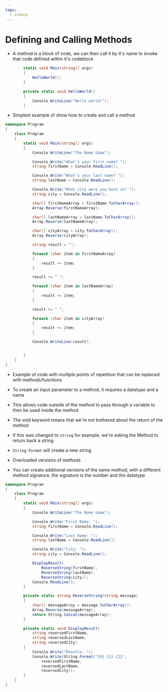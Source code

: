```yaml
---
tags:
  - csharp
---
```

# Defining and Calling Methods
* A method is a block of code, we can then call it by it's name to invoke that code defined within it's codeblock

```c#
        static void Main(string[] args)
        {
            HelloWorld();
        }

        private static void HelloWorld()
        {
            Console.WriteLine("Hello world!");
        }
```
* Simplest example of show how to create and call a method

```c#
namespace Program
{
    class Program
    {
        static void Main(string[] args)
        {
            Console.WriteLine("The Name Game");

            Console.Write("What's your first name? ");
            string firstName = Console.ReadLine();

            Console.Write("What's your last name? ");
            string lastName = Console.ReadLine();

            Console.Write("What city were you born in? ");
            string city = Console.ReadLine();

            char[] firstNameArray = firstName.ToCharArray();
            Array.Reverse(firstNameArray);

            char[] lastNameArray = lastName.ToCharArray();
            Array.Reverse(lastNameArray);

            char[] cityArray = city.ToCharArray();
            Array.Reverse(cityArray);

            string result = "";

            foreach (char item in firstNameArray)
            {
                result += item;
            }

            result += " ";

            foreach (char item in lastNameArray)
            {
                result += item;
            }

            result += " ";

            foreach (char item in cityArray)
            {
                result += item;
            }

            Console.WriteLine(result);


        }
    }
}
```
* Example of code with multiple points of repetition that can be replaced with methods/functions

* To create an input parameter to a method, it requires a datatype and a name
* This allows code outside of the method to pass through a variable to then be used inside the method

* The void keyword means that we're not bothered about the return of the method
* If this was changed to `string` for example, we're asking the Method to return back a string

* `String.Format` will create a new string


* Overloaded versions of methods
* You can create additional versions of the same method, with a different method signature, the signature is the number and the datatype

```c#
namespace Program
{
    class Program
    {
        static void Main(string[] args)
        {
            Console.WriteLine("The Name Game");

            Console.Write("First Name: ");
            string firstName = Console.ReadLine();

            Console.Write("Last Name: ");
            string lastName = Console.ReadLine();

            Console.Write("City: ");
            string city = Console.ReadLine();

            DisplayResult(
                ReverseString(firstName),
                ReverseString(lastName),
                ReverseString(city));
            Console.ReadLine();
        }

        private static string ReverseString(string message)
        {
            char[] messageArray = message.ToCharArray();
            Array.Reverse(messageArray);
            return String.Concat(messageArray);
        }

        private static void DisplayResult(
            string reversedFirstName,
            string reversedLastName,
            string reversedCity)
        {
            Console.Write("Results: ");
            Console.Write(String.Format("{0} {1} {2}",
                reversedFirstName,
                reversedLastName,
                reversedCity));
        }
    }
}

```




